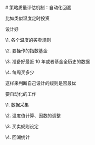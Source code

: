 \# 策略质量评估机制：自动化回溯



比如类似温度定时投资



设计好



\1. 各个温度的买卖规则

\2. 要操作的指数基金

\3. 准备好最近 10 年或者基金全历史的数据

\4. 每周买多少



这样来判断自己设计的规则是否最优



要自动化的工作



\1. 数据采集

\2. 温度值计算、因数的调整

\3. 买卖规则设定

\4. 回溯统计